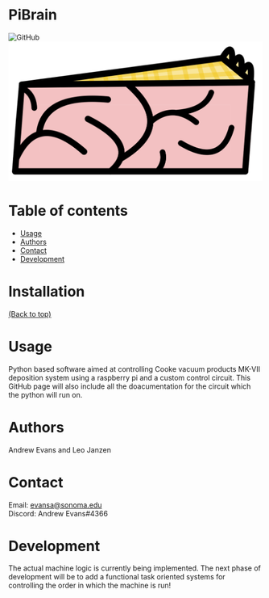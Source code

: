 # PiBrain
![GitHub](https://img.shields.io/github/license/Andrew-Evans-phys/PiBrain)
![Banner](https://github.com/Andrew-Evans-phys/PiBrain/blob/main/Assets/PiBrain_Logo.jpg)

# Table of contents
- [Usage](#usage)
- [Authors](#Authors)
- [Contact](#Contact)
- [Development](#development)



# Installation
[(Back to top)](#table-of-contents)

# Usage
Python based software aimed at controlling Cooke vacuum products MK-VII deposition system using a raspberry pi and a custom control circuit.
This GitHub page will also include all the doacumentation for the circuit which the python will run on.

# Authors
Andrew Evans and Leo Janzen

# Contact
Email: evansa@sonoma.edu                                                                          
Discord: Andrew Evans#4366

# Development
The actual machine logic is currently being implemented. The next phase of development will be to add a
functional task oriented systems for controlling the order in which the machine is run!